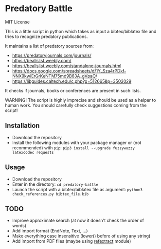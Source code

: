 # Predatory Battle
MIT License

This is a little script in python which takes as input a bibtex/biblatex file and tries to recognize predatory publications.

It maintains a list of predatory sources from:
* https://predatoryjournals.com/journals/
* https://beallslist.weebly.com/
* https://beallslist.weebly.com/standalone-journals.html
* https://docs.google.com/spreadsheets/d/1Y_Sza4rPDkf-NNX9kwiErGrKeNTM75md9B63A_gVpaQ/
* https://libguides.caltech.edu/c.php?g=512665&p=3503029

It checks if journals, books or conferences are present in such lists.

WARNING! The script is highly imprecise and should be used as a helper to human work. You should carefully check suggestions coming from the script!

## Installation

* Download the repository
* Install the following modules with your package manager or (not recommended) with `pip`: 
    `pip3 install --upgrade fuzzywuzzy latexcodec requests`

## Usage

* Download the repository
* Enter in the directory: `cd predatory-battle`
* Launch the script with a bibtex/biblatex file as argument: `python3 check_references.py bibtex_file.bib`

## TODO
* Improve approximate search (at now it doesn't check the order of words)
* Add import format (EndNote, Text, ...)
* Make everything case insensitive (lower() before of using any string)
* Add import from PDF files (maybe using [refextract](https://pypi.org/project/refextract/) module)